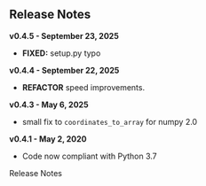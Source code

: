 
## Release Notes

**v0.4.5 - September 23, 2025**

* **FIXED:** setup.py typo

**v0.4.4 - September 22, 2025**

* **REFACTOR** speed improvements.

**v0.4.3 - May 6, 2025**

* small fix to `coordinates_to_array` for numpy 2.0

**v0.4.1 - May 2, 2020**

* Code now compliant with Python 3.7

Release Notes
